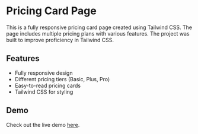 # Pricing Card Page

This is a fully responsive pricing card page created using Tailwind CSS. The page includes multiple pricing plans with various features. The project was built to improve proficiency in Tailwind CSS.

## Features

- Fully responsive design
- Different pricing tiers (Basic, Plus, Pro)
- Easy-to-read pricing cards
- Tailwind CSS for styling

## Demo

Check out the live demo [here](https://pricing-card-page.netlify.app/).

